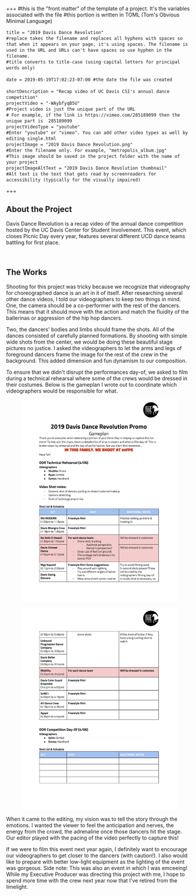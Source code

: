 +++
    #this is the "front matter" of the template of a project. It's the variables associated with the file
    #this portion is written in TOML (Tom's Obvious Minimal Language)
    
    title = "2019 Davis Dance Revolution"
    #replace takes the filename and replaces all hyphens with spaces so that when it appears on your page, it's using spaces. The filename is used in the URL and URLs can't have spaces so use hyphen in the filename.
    #title converts to title-case (using capital letters for principal words only)
    
    date = 2019-05-19T17:02:23-07:00 #the date the file was created
    
    shortDescription = "Recap video of UC Davis CSI's annual dance competition"
    projectVideo = "-WAybfyqB5U"
    #Project video is just the unique part of the URL  
    # For example, if the link is https://vimeo.com/285189099 then the unique part is  285189099
    projectVideoType = "youtube"
    #Enter "youtube" or "vimeo". You can add other video types as well by editing single.html 
    projectImage = "2019 Davis Dance Revolution.png"
    #Enter the filename only. For example, "metropolis_album.jpg" 
    #This image should be saved in the project folder with the name of your project 
    projectImageAltText = "2019 Davis Dance Revolution thumbnail"
    #Alt text is the text that gets read by screenreaders for accessibility (typically for the visually impaired) 

+++


<h2 class="section-title">About the Project</h2>
<p>Davis Dance Revolution is a recap video of the annual dance competition hosted by the UC Davis Center for Student Involvement. This event, which closes Picnic Day every year, features several different UCD dance teams battling for first place.
</p>
<br>
<h2 class="section-title">The Works</h2>
    <p>Shooting for this project was tricky because we recognize that videography for choreographed dance is an art in it of itself. After researching several other dance videos, I told our videographers to keep two things in mind. One, the camera should be a co-performer with the rest of the dancers. This means that it should move with the action and match the fluidity of the ballerinas or aggression of the hip hop dancers.</p>
    <p>Two, the dancers' bodies and limbs should frame the shots. All of the dances consisted of carefully planned formations. By shooting with simple wide shots from the center, we would be doing these beautiful stage pictures no justice. I asked the videographers to let the arms and legs of foreground dancers frame the image for the rest of the crew in the background. This added dimension and fun dynamism to our composition. </p>
    <p>To ensure that we didn't disrupt the performances day-of, we asked to film during a technical rehearsal where some of the crews would be dressed in their costumes. Below is the gameplan I wrote out to coordinate which videographers would be responsible for what.</p>
     <div class="pp-gallery">
            <figure class="pp-gallery-item">
                <img src="2019 DDR Gameplan-1.jpg" alt="First page of DDR gameplan" width=444px height=auto />
            </figure>
            <figure class="pp-gallery-item">
                <img src="2019 DDR Gameplan-2.jpg" alt="Second page of DDR gameplan" width=444px height=auto />
            </figure>
        </div>
    <p>When it came to the editing, my vision was to tell the story through the emotions. I wanted the viewer to feel the anticipation and nerves, the energy from the crowd, the adrenaline once those dancers hit the stage. Our editor played with the pacing of the video perfectly to capture this!<p>
    <p>If we were to film this event next year again, I definitely want to encourage our videographers to get closer to the dancers (with caution!). I also would like to prepare with better low-light equipment as the lighting of the event was gorgeous. Side note: This was also an event in which I was emceeing! While my Executive Producer was directing this project with me, I hope to spend more time with the crew next year now that I've retired from the limelight.</p>
    <p></p>
    <p></p>
    <p></p>
    <p></p>
    <p></p>

    

<!-- a new line in markdown will not be displayed in the browser.
\
\
\ 
the lines above this line showed up because they started with backslash (NOT A NORMAL SLASH) \
*here's some "emphasized" text, which defaults to italics but you can make it anythign you want in css*
**here's some "strong" text, which defaults to bold but you can make it anything you want in css**

Below is a list
* asterisks make bullets
- hyphens make bullets
+ plusses make bullets
* you can choose! -->
